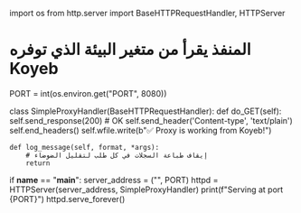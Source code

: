 import os
from http.server import BaseHTTPRequestHandler, HTTPServer

# المنفذ يقرأ من متغير البيئة الذي توفره Koyeb
PORT = int(os.environ.get("PORT", 8080))

class SimpleProxyHandler(BaseHTTPRequestHandler):
    def do_GET(self):
        self.send_response(200)  # OK
        self.send_header('Content-type', 'text/plain')
        self.end_headers()
        self.wfile.write(b"✅ Proxy is working from Koyeb!")

    def log_message(self, format, *args):
        # إيقاف طباعة السجلات في كل طلب لتقليل الضوضاء
        return

if __name__ == "__main__":
    server_address = ("", PORT)
    httpd = HTTPServer(server_address, SimpleProxyHandler)
    print(f"Serving at port {PORT}")
    httpd.serve_forever()
